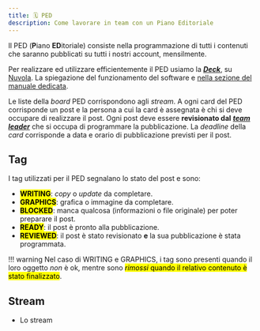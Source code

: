 ```yaml
---
title: 🗓 PED
description: Come lavorare in team con un Piano Editoriale
---
```

Il PED (**P**iano **ED**itoriale) consiste nella programmazione di tutti i contenuti che saranno pubblicati su tutti i nostri account, mensilmente.

Per realizzare ed utilizzare efficientemente il PED usiamo la [_**Deck**_](../../tools/nuvola/deck.md), su [Nuvola](../../tools/nuvola/). La spiegazione del funzionamento del software e [nella sezione del manuale dedicata](../../tools/nuvola/deck.md).

Le liste della _board_ PED corrispondono agli _stream_. A ogni card del PED corrisponde un post e la persona a cui la card è assegnata è chi si deve occupare di realizzare il post. Ogni post deve essere **revisionato dal** [_**team leader**_](../../staff/ruoli/team-leader.md) che si occupa di programmare la pubblicazione. La _deadline_ della _card_ corrisponde a data e orario di pubblicazione previsti per il post.

## Tag

I tag utilizzati per il PED segnalano lo stato del post e sono:

* <mark class='orange'>**WRITING**</mark>: _copy_ o _update_ da completare.
* <mark>**GRAPHICS**</mark>: grafica o immagine da completare.
* <mark class='red'>**BLOCKED**</mark>: manca qualcosa (informazioni o file originale) per poter preparare il post.
* <mark class='blue'>**READY**</mark>: il post è pronto alla pubblicazione.
* <mark class='green'>**REVIEWED**</mark>: il post è stato revisionato **e** la sua pubblicazione è stata programmata.

!!! warning	
	Nel caso di WRITING e GRAPHICS, i tag sono presenti quando il loro oggetto _non_ è ok, mentre sono <mark class='purple'>_rimossi_ quando il relativo contenuto è stato finalizzato</mark>.

## Stream

* Lo stream